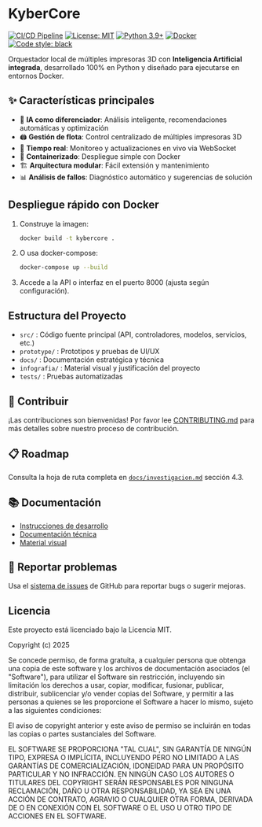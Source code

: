 # KyberCore

[![CI/CD Pipeline](https://github.com/elisaul77/kybercore/actions/workflows/ci-cd.yml/badge.svg)](https://github.com/elisaul77/kybercore/actions/workflows/ci-cd.yml)
[![License: MIT](https://img.shields.io/badge/License-MIT-yellow.svg)](https://opensource.org/licenses/MIT)
[![Python 3.9+](https://img.shields.io/badge/python-3.9+-blue.svg)](https://www.python.org/downloads/)
[![Docker](https://img.shields.io/badge/docker-ready-blue.svg)](https://www.docker.com/)
[![Code style: black](https://img.shields.io/badge/code%20style-black-000000.svg)](https://github.com/psf/black)

Orquestador local de múltiples impresoras 3D con **Inteligencia Artificial integrada**, desarrollado 100% en Python y diseñado para ejecutarse en entornos Docker.

## ✨ Características principales

- 🤖 **IA como diferenciador**: Análisis inteligente, recomendaciones automáticas y optimización
- 🖨️ **Gestión de flota**: Control centralizado de múltiples impresoras 3D
- 🔄 **Tiempo real**: Monitoreo y actualizaciones en vivo via WebSocket
- 🐳 **Containerizado**: Despliegue simple con Docker
- 🏗️ **Arquitectura modular**: Fácil extensión y mantenimiento
- 📊 **Análisis de fallos**: Diagnóstico automático y sugerencias de solución

## Despliegue rápido con Docker

1. Construye la imagen:
   ```sh
   docker build -t kybercore .
   ```
2. O usa docker-compose:
   ```sh
   docker-compose up --build
   ```
3. Accede a la API o interfaz en el puerto 8000 (ajusta según configuración).

## Estructura del Proyecto
- `src/` : Código fuente principal (API, controladores, modelos, servicios, etc.)
- `prototype/` : Prototipos y pruebas de UI/UX
- `docs/` : Documentación estratégica y técnica
- `infografia/` : Material visual y justificación del proyecto
- `tests/` : Pruebas automatizadas

## 🤝 Contribuir

¡Las contribuciones son bienvenidas! Por favor lee [CONTRIBUTING.md](CONTRIBUTING.md) para más detalles sobre nuestro proceso de contribución.

## 📋 Roadmap

Consulta la hoja de ruta completa en [`docs/investigacion.md`](docs/investigacion.md) sección 4.3.

## 📚 Documentación

- [Instrucciones de desarrollo](INSTRUCCIONES.md)
- [Documentación técnica](docs/)
- [Material visual](infografia/)

## 🐛 Reportar problemas

Usa el [sistema de issues](https://github.com/elisaul77/kybercore/issues) de GitHub para reportar bugs o sugerir mejoras.

## Licencia

Este proyecto está licenciado bajo la Licencia MIT.

Copyright (c) 2025

Se concede permiso, de forma gratuita, a cualquier persona que obtenga una copia de este software y los archivos de documentación asociados (el "Software"), para utilizar el Software sin restricción, incluyendo sin limitación los derechos a usar, copiar, modificar, fusionar, publicar, distribuir, sublicenciar y/o vender copias del Software, y permitir a las personas a quienes se les proporcione el Software a hacer lo mismo, sujeto a las siguientes condiciones:

El aviso de copyright anterior y este aviso de permiso se incluirán en todas las copias o partes sustanciales del Software.

EL SOFTWARE SE PROPORCIONA "TAL CUAL", SIN GARANTÍA DE NINGÚN TIPO, EXPRESA O IMPLÍCITA, INCLUYENDO PERO NO LIMITADO A LAS GARANTÍAS DE COMERCIALIZACIÓN, IDONEIDAD PARA UN PROPÓSITO PARTICULAR Y NO INFRACCIÓN. EN NINGÚN CASO LOS AUTORES O TITULARES DEL COPYRIGHT SERÁN RESPONSABLES POR NINGUNA RECLAMACIÓN, DAÑO U OTRA RESPONSABILIDAD, YA SEA EN UNA ACCIÓN DE CONTRATO, AGRAVIO O CUALQUIER OTRA FORMA, DERIVADA DE O EN CONEXIÓN CON EL SOFTWARE O EL USO U OTRO TIPO DE ACCIONES EN EL SOFTWARE.

